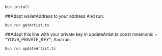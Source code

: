 
```
bun install
```

##Adapt walletAddress to your address
And run:
```
bun run getArtist.ts
```

##Adapt this line with your private key in updateArtist.ts
const mnemonic = "YOUR_PRIVATE_KEY";
And run:

```
bun run updateArtist.ts
```
